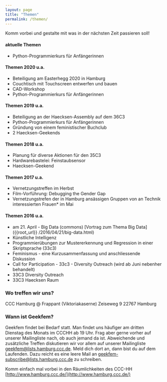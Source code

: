 ```yaml
---
layout: page
title: "Themen"
permalink: /themen/
---
```


Komm vorbei und gestalte mit was in der nächsten Zeit passieren soll!

#### aktuelle Themen
* Python-Programmierkurs für Anfängerinnen

#### Themen 2020 u.a.
* Beteiligung am Easterhegg 2020 in Hamburg
* Couchtisch mit Touchscreen entwerfen und bauen
* CAD-Workshop
* Python-Programmierkurs für Anfängerinnen

#### Themen 2019 u.a.
* Beteiligung an der Haecksen-Assembly auf dem 36C3
* Python-Programmierkurs für Anfängerinnen
* Gründung von einem feministischer Buchclub
* 2 Haecksen-Geekends

#### Themen 2018 u.a.
* Planung für diverse Aktionen für den 35C3
* Hardwarebastelei: Feinstaubsensor
* Haecksen-Geekend

#### Themen 2017 u.a.
* Vernetzungstreffen im Herbst
* Film-Vorführung: Debugging the Gender Gap
* Vernetzungstrefen der in Hamburg ansässigen Gruppen von an Technik interessierten Frauen\* im Mai

#### Themen 2016 u.a.
* am 21. April -  Big Data (commons) [Vortrag zum Thema Big Data]({{root_url}} /2016/04/21/big-data.html)
* Künstliche Intelligenz
* Programmierübungen zur Mustererkennung und Regression in einer Skriptsprache (33c3)
* Feminismus - eine Kurzusammenfassung und anschliessende Diskussion
* Call for Participation - 33c3 - Diversity Outreach (wird ab Juni nebenher behandelt)
* 33C3 Diversity Outreach
* 33C3 Haecksen Raum

### Wo treffen wir uns?
CCC Hamburg @ Frappant (Viktoriakaserne)
Zeiseweg 9
22767 Hamburg

### Wann ist Geekfem?
Geekfem findet bei Bedarf statt. Man findet uns häufiger am dritten Dienstag des Monats im CCCHH ab 19 Uhr. Frag aber gerne vorher auf unserer Mailingliste nach, ob auch jemand da ist. Abweichende und zusätzliche Treffen diskutieren wir vor allem auf unserer Mailingliste geekfem@lists.hamburg.ccc.de. Meld dich dort an, dann bist du auf dem Laufenden. Dazu reicht es eine leere Mail an geekfem-subscribe@lists.hamburg.ccc.de zu schreiben.

Komm einfach mal vorbei in den Räumlichkeiten des CCC-HH
[http://www.hamburg.ccc.de/](http://www.hamburg.ccc.de/)
